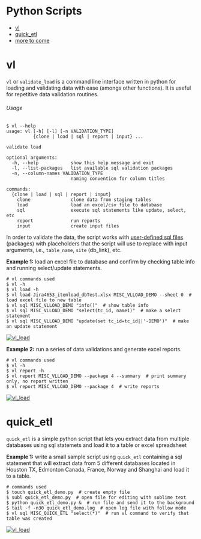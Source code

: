 # Python Scripts 

- [vl](https://github.com/dumit98/proyects/tree/master/vl)
- [quick_etl](https://github.com/dumit98/projects/tree/master/etl)
- [more to come](#moretocome)

# vl

`vl` or `validate_load` is a command line interface written in python for loading and validating data with ease (amongs other functions). It is useful for repetitive data validation routines.

###### Usage
```
$ vl --help
usage: vl [-h] [-l] [-n VALIDATION_TYPE]
          {clone | load | sql | report | input} ...

validate load

optional arguments:
  -h, --help            show this help message and exit
  -l, --list-packages   list available sql validation packages
  -n, --column-names VALIDATION_TYPE
                        naming convention for column titles

commands:
  {clone | load | sql | report | input}
    clone               clone data from staging tables
    load                load an excel/csv file to database
    sql                 execute sql statements like update, select, etc
    report              run reports
    input               create input files
```

In order to validate the data, the script works with [user-defined sql files](https://github.com/dumit98/projects/blob/master/samples/item_load_report(sample).sql) (packages) with placeholders that the script will use to replace with input arguments, i.e., `table_name`, `site` (db_link), etc.

**Example 1:** load an excel file to database and confirm by checking table info and running select/update statements.
```fish
# vl commands used
$ vl -h
$ vl load -h
$ vl load Jira4653_itemload_dbTest.xlsx MISC_VLLOAD_DEMO --sheet 0  # load excel file to new table
$ vl sql MISC_VLLOAD_DEMO "info()"  # show table info
$ vl sql MISC_VLLOAD_DEMO "select(tc_id, name1)"  # make a select statement
$ vl sql MISC_VLLOAD_DEMO "update(set tc_id=tc_id||'-DEMO')"  # make an update statement
```
[![vl_load](https://raw.githubusercontent.com/dumit98/proyects/master/art/vl_load.gif)](https://drive.google.com/file/d/1Gy31ljHaFssg6rzu03xJ10UZBV_3SIAl/view?usp=sharing)

**Example 2:** run a series of data validations and generate excel reports.
```fish
# vl commands used
$ vl -h
$ vl report -h
$ vl report MISC_VLLOAD_DEMO --package 4 --summary  # print summary only, no report written
$ vl report MISC_VLLOAD_DEMO --package 4  # write reports
```
[![vl_load](https://raw.githubusercontent.com/dumit98/proyects/master/art/vl_report.gif)](https://drive.google.com/open?id=137gwJpSeF1aZfk1bOeykIHIew--rB7ln)


# quick_etl
`quick_etl` is a simple python script that lets you extract data from multiple databases using sql statemets and load it to a table or excel spreadsheet

**Example 1:** write a small sample script using `quick_etl` containing a sql statement that will extract data from 5 different databases located in Houston TX, Edmonton Canada, France, Norway and Shanghai and load it to a table.
```fish
# commands used
$ touch quick_etl_demo.py  # create empty file
$ subl quick_etl_demo.py  # open file for editing with sublime text
$ python quick_etl_demo.py &  # run file and send it to the background
$ tail -f -n30 quick_etl_demo.log  # open log file with follow mode
$ vl sql MISC_QUICK_ETL "select(*)"  # run vl command to verify that table was created
```
[![vl_load](https://raw.githubusercontent.com/dumit98/proyects/master/art/quick_etl.gif)](https://drive.google.com/open?id=1aHzSEhyVpO7nxvZ7MUkD-nttLbggu26S)
